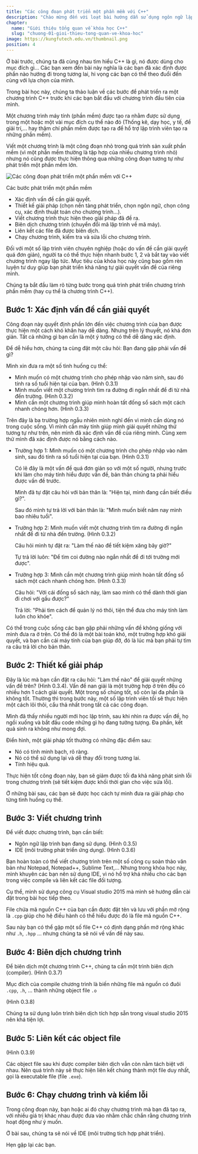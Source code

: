 ```yaml
---
title: "Các công đoạn phát triển một phần mềm với C++"
description: "Chào mừng đến với loạt bài hướng dẫn sử dụng ngôn ngữ lập trình C++! Loạt bài hướng dẫn này được thiết kế cho những người chưa hoặc biết một ít lập trình."
chapter:
  name: "Giới thiệu tổng quan về khóa học C++"
  slug: "chuong-01-gioi-thieu-tong-quan-ve-khoa-hoc"
image: https://kungfutech.edu.vn/thumbnail.png
position: 4
---
```


Ở bài trước, chúng ta đã cùng nhau tìm hiểu C++ là gì, nó được dùng cho mục đích gì... Các bạn xem đến bài này nghĩa là các bạn đã xác định được phần nào hướng đi trong tương lai, hi vọng các bạn có thể theo đuổi đến cùng với lựa chọn của mình.

Trong bài học này, chúng ta thảo luận về các bước để phát triển ra một chương
trình C++ trước khi các bạn bắt đầu với chương trình đầu tiên của mình.

Một chương trình máy tính (phần mềm) được tạo ra nhằm được sử dụng trong một
hoặc một vài mục đích cụ thể nào đó (Thống kê, dạy học, y tế, để giải trí,...
hay thậm chí phần mềm được tạo ra để hổ trợ lập trình viên tạo
ra những phần mềm).

Viết một chương trình là một công đoạn nhỏ trong quá trình sản xuất phần mềm
(vì một phần mềm thường là tập hợp của nhiều chương trình nhỏ) nhưng nó
cũng được thực hiện thông qua những công đoạn tương tự như phát triển
một phần mềm lớn.

![Các công đoạn phát triển một phần mềm với C++](https://github.com/techmely/hoc-lap-trinh/assets/29374426/6042d3a1-7c9b-4ff2-9721-88db7f4d3579)

Các bước phát triển một phần mềm

- Xác định vấn đề cần giải quyết.
- Thiết kế giải pháp (chọn nền tảng phát triển, chọn ngôn ngữ, chọn công cụ,
  xác định thuật toán cho chương trình...).
- Viết chương trình thực hiện theo giải pháp đã đề ra.
- Biên dịch chương trình (chuyển đổi mã lập trình về mã máy).
- Liên kết các file đã được biên dịch.
- Chạy chương trình, kiểm tra và sửa lỗi cho chương trình.

Đối với một số lập trình viên chuyên nghiệp (hoặc do vấn đề cần giải quyết
quá đơn giản), người ta có thể thực hiện nhanh bước 1, 2 và bắt tay vào viết
chương trình ngay lập tức. Mục tiêu của khóa học này cũng bao gồm rèn luyện
tư duy giúp bạn phát triển khả năng tự giải quyết vấn đề của riêng mình.

Chúng ta bắt đầu làm rõ từng bước trong quá trình phát triển
chương trình phần mềm (hay cụ thể là chương trình C++).

## Bước 1: Xác định vấn đề cần giải quyết

Công đoạn này quyết định phần lớn đến việc chương trình của bạn được thực hiện
một cách khó khăn hay dễ dàng. Nhưng trên lý thuyết, nó khá đơn giản.
Tất cả những gì bạn cần là một ý tưởng có thể dễ dàng xác định.

Để dễ hiểu hơn, chúng ta cùng đặt một câu hỏi: Bạn đang gặp phải vấn đề gì?

Mình xin đưa ra một số tình huống cụ thể:

- Mình muốn có một chương trình cho phép nhập vào năm sinh,
  sau đó tính ra số tuổi hiện tại của bạn. (Hình 0.3.1)
- Mình muốn viết một chương trình tìm ra đường đi ngắn nhất
  để đi từ nhà đến trường. (Hình 0.3.2)
- Mình cần một chương trình giúp mình hoàn tất đống sổ sách
  một cách nhanh chóng hơn. (Hình 0.3.3)

Trên đây là ba trường hợp ngẫu nhiên mình nghĩ đến vì mình cần dùng nó trong
cuộc sống. Vì mình cần máy tính giúp mình giải quyết những thứ tương tự
như trên, nên mình đã xác định vấn đề của riêng mình.
Cùng xem thử mình đã xác định được nó bằng cách nào.

- Trường hợp 1: Mình muốn có một chương trình cho phép nhập vào năm sinh, sau
  đó tính ra số tuổi hiện tại của bạn. (Hình 0.3.1)

  Có lẽ đây là một vấn đề quá đơn giản so với một số người, nhưng trước khi
  làm cho máy tính hiểu được vấn đề, bản thân chúng ta phải hiểu được vấn đề
  trước.

  Mình đã tự đặt câu hỏi với bản thân là:
  "Hiện tại, mình đang cần biết điều gì?".

  Sau đó mình tự trả lời với bản thân là:
  "Mình muốn biết năm nay mình bao nhiêu tuổi".

- Trường hợp 2: Mình muốn viết một chương trình tìm ra đường đi ngắn nhất để
  đi từ nhà đến trường. (Hình 0.3.2)

  Câu hỏi mình tự đặt ra: "Làm thế nào để tiết kiệm xăng bây giờ?"

  Tự trả lời luôn: "Để tìm coi đường nào ngắn nhất để đi tới trường mới được".

- Trường hợp 3: Mình cần một chương trình giúp mình hoàn tất đống sổ sách
  một cách nhanh chóng hơn. (Hình 0.3.3)

  Câu hỏi: "Với cái đống sổ sách này, làm sao mình có thể dành thời gian
  đi chơi với gấu được?"

  Trả lời: "Phải tìm cách để quản lý nó thôi, tiện thể đưa cho máy tính
  làm luôn cho khỏe".

Có thể trong cuộc sống các bạn gặp phải những vấn đề không giống với mình đưa ra
ở trên. Có thể đó là một bài toán khó, một trường hợp khó giải quyết, và bạn cần
cái máy tính của bạn giúp đỡ, đó là lúc mà bạn phải tự tìm ra
câu trả lời cho bản thân.

## Bước 2: Thiết kế giải pháp

Đây là lúc mà bạn cần đặt ra câu hỏi: "Làm thế nào" để giải quyết những vấn đề
trên? (Hình 0.3.4). Vấn đề nan giải là một trường hợp ở trên đều có nhiều hơn 1
cách giải quyết. Một trong số chúng tốt, số còn lại đa phần là không tốt.
Thường thì trong bước này, một số lập trình viên tồi sẽ thực hiện
một cách lôi thôi, cẩu thả nhất trong tất cả các công đoạn.

Mình đã thấy nhiều người mới học lập trình, sau khi nhìn ra được vấn đề,
họ ngồi xuống và bắt đầu code những gì họ đang tưởng tượng.
Đa phần, kết quả sinh ra không như mong đợi.

Điển hình, một giải pháp tốt thường có những đặc điểm sau:

- Nó có tính minh bạch, rõ ràng.
- Nó có thể sử dụng lại và dễ thay đổi trong tương lai.
- Tính hiệu quả.

Thực hiện tốt công đoạn này, bạn sẽ giảm được tối đa khả năng phát sinh lỗi
trong chương trình (sẽ tiết kiệm được khối thời gian cho việc sửa lỗi).

Ở những bài sau, các bạn sẽ được học cách tự mình đưa ra giải pháp cho
từng tình huống cụ thể.

## Bước 3: Viết chương trình

Để viết được chương trình, bạn cần biết:

- Ngôn ngữ lập trình bạn đang sử dụng. (Hình 0.3.5)
- IDE (môi trường phát triển ứng dụng). (Hình 0.3.6)

Bạn hoàn toàn có thể viết chương trình trên một số công cụ soản thảo văn bản như
Notepad, Notepad++, Sublime Text,... Nhưng trong khóa học này, mình khuyên
các bạn nên sử dụng IDE, vì nó hổ trợ khá nhiều cho các bạn trong việc
compile và liên kết các file đối tượng.

Cụ thể, mình sử dụng công cụ Visual studio 2015 mà mình sẽ hướng dẫn cài đặt
trong bài học tiếp theo.

File chứa mã nguồn C++ của bạn cần được đặt tên và lưu với phần mở rộng
là `.cpp` giúp cho hệ điều hành có thể hiểu được đó là file mã nguồn C++.

Sau này bạn có thể gặp một số file C++ có định dạng phần mở rộng khác
như `.h`, `.hpp` ... nhưng chúng ta sẽ nói về vấn đề này sau.

## Bước 4: Biên dịch chương trình

Để biên dịch một chương trình C++, chúng ta cần một trình biên dịch (compiler).
(Hình 0.3.7)

Mục đích của compile chương trình là biến những file mã nguồn có đuôi
`.cpp`, `.h`, ... thành những object file `.o`

(Hình 0.3.8)

Chúng ta sử dụng luôn trình biên dịch tích hợp sẵn trong visual studio 2015
nên khá tiện lợi.

## Bước 5: Liên kết các object file

(Hình 0.3.9)

Các object file sau khi được compiler biên dịch vẫn còn nằm tách biệt với nhau.
Nên quá trình này sẽ thực hiện liên kết chúng thành một file duy nhất,
gọi là executable file (file `.exe`).

## Bước 6: Chạy chương trình và kiểm lỗi

Trong công đoạn này, bạn hoặc ai đó chạy chương trình mà bạn đã tạo ra,
với nhiều giá trị khác nhau được đưa vào nhằm chắc chắn rằng chương trình
hoạt động như ý muốn.

Ở bài sau, chúng ta sẽ nói về IDE (môi trường tích hợp phát triển).

Hẹn gặp lại các bạn.
